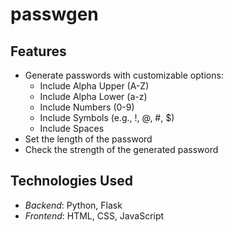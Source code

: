 # passwgen

## Features
- Generate passwords with customizable options:
  - Include Alpha Upper (A-Z)
  - Include Alpha Lower (a-z)
  - Include Numbers (0-9)
  - Include Symbols (e.g., !, @, #, $)
  - Include Spaces
- Set the length of the password
- Check the strength of the generated password

## Technologies Used
- *Backend*: Python, Flask 
- *Frontend*: HTML, CSS, JavaScript

